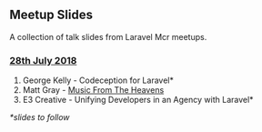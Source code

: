 ## Meetup Slides

A collection of talk slides from Laravel Mcr meetups.

### [28th July 2018](#july-2018)

1. George Kelly - Codeception for Laravel*
2. Matt Gray - [Music From The Heavens](https://slides.com/mattgrayisok/music-from-the-heavens#/7)
3. E3 Creative - Unifying Developers in an Agency with Laravel*

_*slides to follow_
